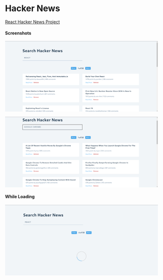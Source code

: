# Hacker News

[React Hacker News Project](https://react-hackers-news-project.netlify.app/)

#### Screenshots

![alt text](image.png)

![alt text](image-2.png)

#### While Loading

![alt text](image-1.png)
